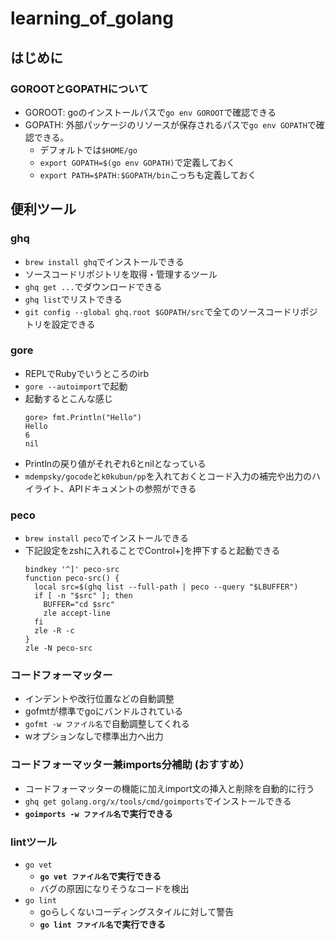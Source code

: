 # learning_of_golang

## はじめに

### GOROOTとGOPATHについて

* GOROOT: goのインストールパスで`go env GOROOT`で確認できる
* GOPATH: 外部パッケージのリソースが保存されるパスで`go env GOPATH`で確認できる。
  * デフォルトでは`$HOME/go`
  * `export GOPATH=$(go env GOPATH)`で定義しておく
  * `export PATH=$PATH:$GOPATH/bin`こっちも定義しておく
## 便利ツール

### ghq

* `brew install ghq`でインストールできる
* ソースコードリポジトリを取得・管理するツール
* `ghq get ...`でダウンロードできる
* `ghq list`でリストできる
* `git config --global ghq.root $GOPATH/src`で全てのソースコードリポジトリを設定できる

### gore

* REPLでRubyでいうところのirb
* `gore --autoimport`で起動
* 起動するとこんな感じ
  ```
  gore> fmt.Println("Hello")
  Hello
  6
  nil
  ```
* Printlnの戻り値がそれぞれ6とnilとなっている
* `mdempsky/gocode`と`k0kubun/pp`を入れておくとコード入力の補完や出力のハイライト、APIドキュメントの参照ができる

### peco

* `brew install peco`でインストールできる
* 下記設定をzshに入れることでControl+]を押下すると起動できる
  ```
  bindkey '^]' peco-src
  function peco-src() {
    local src=$(ghq list --full-path | peco --query "$LBUFFER")
    if [ -n "$src" ]; then
      BUFFER="cd $src"
      zle accept-line
    fi
    zle -R -c
  }
  zle -N peco-src
  ```

### コードフォーマッター

* インデントや改行位置などの自動調整
* gofmtが標準でgoにバンドルされている
* `gofmt -w ファイル名`で自動調整してくれる
* wオプションなしで標準出力へ出力

### コードフォーマッター兼imports分補助 (おすすめ）

* コードフォーマッターの機能に加えimport文の挿入と削除を自動的に行う
* `ghq get golang.org/x/tools/cmd/goimports`でインストールできる
* **`goimports -w ファイル名`で実行できる**

### lintツール

* `go vet`
  * **`go vet ファイル名`で実行できる**
  * バグの原因になりそうなコードを検出
* `go lint`
  * goらしくないコーディングスタイルに対して警告
  * **`go lint ファイル名`で実行できる**
